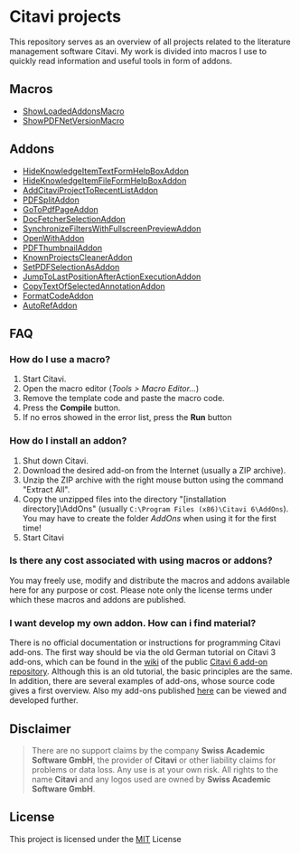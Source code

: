 # Citavi projects

This repository serves as an overview of all projects related to the literature management software Citavi.  My work is divided into macros I use to quickly read information and useful tools in form of addons.

## Macros

- [ShowLoadedAddonsMacro](/macros/cm001.md)
- [ShowPDFNetVersionMacro](/macros/cm002.md)

## Addons

- [HideKnowledgeItemTextFormHelpBoxAddon](https://github.com/lutz/HideKnowledgeItemTextFormHelpBoxAddon)
- [HideKnowledgeItemFileFormHelpBoxAddon](https://github.com/lutz/HideKnowledgeItemFileFormHelpBoxAddon)
- [AddCitaviProjectToRecentListAddon](https://github.com/lutz/AddCitaviProjectToRecentListAddon)
- [PDFSplitAddon](https://github.com/lutz/PDFSplitAddon)
- [GoToPdfPageAddon](https://github.com/lutz/GoToPdfPageAddon)
- [DocFetcherSelectionAddon](https://github.com/lutz/DocFetcherSelectionAddon)
- [SynchronizeFiltersWithFullscreenPreviewAddon](https://github.com/lutz/SynchronizeFiltersWithFullscreenPreviewAddon)
- [OpenWithAddon](https://github.com/lutz/OpenWithAddon)
- [PDFThumbnailAddon](https://github.com/lutz/PDFThumbnailAddon)
- [KnownProjectsCleanerAddon](https://github.com/lutz/KnownProjectsCleanerAddon)
- [SetPDFSelectionAsAddon](https://github.com/lutz/SetPDFSelectionAsAddon)
- [JumpToLastPositionAfterActionExecutionAddon](https://github.com/lutz/JumpToLastPositionAfterActionExecutionAddon)
- [CopyTextOfSelectedAnnotationAddon](https://github.com/lutz/CopyTextOfSelectedAnnotationAddon)
- [FormatCodeAddon](https://github.com/lutz/FormatCodeAddon)
- [AutoRefAddon](https://github.com/lutz/AutoRefAddon)

## FAQ

### How do I use a macro?

1. Start Citavi.
2. Open the macro editor  (_Tools > Macro Editor..._)
3. Remove the template code and paste the macro code.
4. Press the **Compile** button.
5. If no erros showed in the error list, press the **Run** button

### How do I install an addon?

1. Shut down Citavi.
2. Download the desired add-on from the Internet (usually a ZIP archive).
3. Unzip the ZIP archive with the right mouse button using the command "Extract All".
4. Copy the unzipped files into the directory "[installation directory]\AddOns" (usually `C:\Program Files (x86)\Citavi 6\AddOns`). You may have to create the folder _AddOns_ when using it for the first time!
5. Start Citavi

### Is there any cost associated with using macros or addons?

You may freely use, modify and distribute the macros and addons available here for any purpose or cost. Please note only the license terms under which these macros and addons are published.

### I want develop my own addon. How can i find material?

There is no official documentation or instructions for programming Citavi add-ons. The first way should be via the old German tutorial on Citavi 3 add-ons, which can be found in the [wiki](https://github.com/Citavi/C6-Add-Ons-and-Online-Sources/wiki) of the public [Citavi 6 add-on repository](https://github.com/Citavi/C6-Add-Ons-and-Online-Sources). Although this is an old tutorial, the basic principles are the same. In addition, there are several examples of add-ons, whose source code gives a first overview. Also my add-ons published [here](https://github.com/lutz/CitaviProjects) can be viewed and developed further.   

## Disclaimer

>There are no support claims by the company **Swiss Academic Software GmbH**, the provider of **Citavi** or other liability claims for problems or data loss. Any use is at your own risk. All rights to the name **Citavi** and any logos used are owned by **Swiss Academic Software GmbH**.

## License

This project is licensed under the [MIT](LICENSE) License
